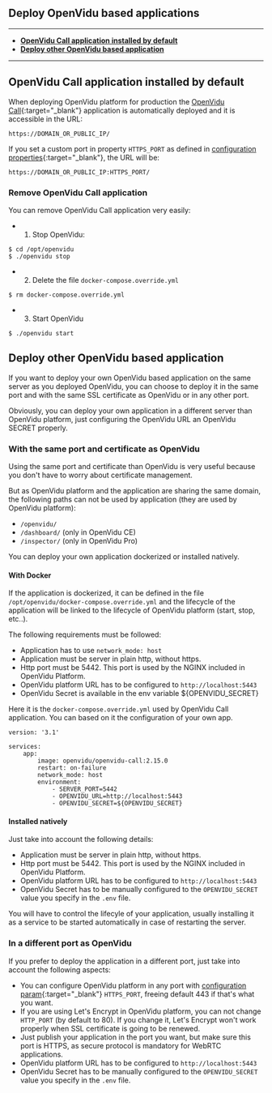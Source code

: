 <h2 id="section-title">Deploy OpenVidu based applications</h2>
<hr>

- **[OpenVidu Call application installed by default](#openvidu-call-application-installed-by-default)**
- **[Deploy other OpenVidu based application](#openvidu-for-production-on-aws)**

---

## OpenVidu Call application installed by default

When deploying OpenVidu platform for production the [OpenVidu Call](https://openvidu.io/openvidu-call){:target="_blank"} application is automatically deployed and it is accessible in the URL:

```console
https://DOMAIN_OR_PUBLIC_IP/
```

If you set a custom port in property `HTTPS_PORT` as defined in [configuration properties](reference-docs/openvidu-config/){:target="_blank"}, the URL will be:

```console
https://DOMAIN_OR_PUBLIC_IP:HTTPS_PORT/
```

### Remove OpenVidu Call application

You can remove OpenVidu Call application very easily:

* 1) Stop OpenVidu:

```console
$ cd /opt/openvidu
$ ./openvidu stop
```

* 2) Delete the file `docker-compose.override.yml`

```console
$ rm docker-compose.override.yml
```

* 3) Start OpenVidu

```console
$ ./openvidu start
```

## Deploy other OpenVidu based application

If you want to deploy your own OpenVidu based application on the same server as you deployed OpenVidu, you can choose to deploy it in the same port and with the same SSL certificate as OpenVidu or in any other port.

Obviously, you can deploy your own application in a different server than OpenVidu platform, just configuring the OpenVidu URL an OpenVidu SECRET properly.

### With the same port and certificate as OpenVidu

Using the same port and certificate than OpenVidu is very useful because you don't have to worry about certificate management.

But as OpenVidu platform and the application are sharing the same domain, the following paths can not be used by application (they are used by OpenVidu platform):

- `/openvidu/`
- `/dashboard/` (only in OpenVidu CE)
- `/inspector/` (only in OpenVidu Pro)

You can deploy your own application dockerized or installed natively.

#### With Docker

If the application is dockerized, it can be defined in the file `/opt/openvidu/docker-compose.override.yml` and the lifecycle of the application will be linked to the lifecycle of OpenVidu platform (start, stop, etc..).

The following requirements must be followed:

- Application has to use `network_mode: host`
- Application must be server in plain http, without https.
- Http port must be 5442. This port is used by the NGINX included in OpenVidu Platform.
- OpenVidu platform URL has to be configured to `http://localhost:5443`
- OpenVidu Secret is available in the env variable ${OPENVIDU_SECRET}

Here it is the `docker-compose.override.yml` used by OpenVidu Call application. You can based on it the configuration of your own app.

```
version: '3.1'

services:
    app:
        image: openvidu/openvidu-call:2.15.0
        restart: on-failure
        network_mode: host
        environment:
            - SERVER_PORT=5442
            - OPENVIDU_URL=http://localhost:5443
            - OPENVIDU_SECRET=${OPENVIDU_SECRET}
```

#### Installed natively

Just take into account the following details:

- Application must be server in plain http, without https.
- Http port must be 5442. This port is used by the NGINX included in OpenVidu Platform.
- OpenVidu platform URL has to be configured to `http://localhost:5443`
- OpenVidu Secret has to be manually configured to the `OPENVIDU_SECRET` value you specify in the `.env` file.

You will have to control the lifecyle of your application, usually installing it as a service to be started automatically in case of restarting the server.

### In a different port as OpenVidu

If you prefer to deploy the application in a different port, just take into account the following aspects:

- You can configure OpenVidu platform in any port with [configuration param](reference-docs/openvidu-config/){:target="_blank"} `HTTPS_PORT`, freeing default 443 if that's what you want.
- If you are using Let's Encrypt in OpenVidu platform, you can not change `HTTP_PORT` (by default to 80). If you change it, Let's Encrypt won't work properly when SSL certificate is going to be renewed.
- Just publish your application in the port you want, but make sure this port is HTTPS, as secure protocol is mandatory for WebRTC applications.
- OpenVidu platform URL has to be configured to `http://localhost:5443`
- OpenVidu Secret has to be manually configured to the `OPENVIDU_SECRET` value you specify in the `.env` file.